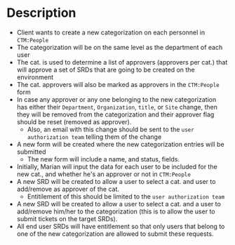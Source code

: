 # Description

- Client wants to create a new categorization on each personnel in `CTM:People`
- The categorization will be on the same level as the department of each user
- The cat. is used to determine a list of approvers (approvers per cat.) that will approve a set of SRDs that are going to be created on the environment
- The cat. approvers will also be marked as approvers in the `CTM:People` form
- In case any approver or any one belonging to the new categorization has either their `Department`, `Organization`, `title`, or `Site` change, then they will be removed from the categorization and their approver flag should be reset (removed as approver).
  - Also, an email with this change should be sent to the `user authorization team` telling them of the change
- A new form will be created where the new categorization entries will be submitted
  - The new form will include a name, and status, fields.
- Initially, Marian will input the data for each user to be included for the new cat., and whether he's an approver or not in `CTM:People`
- A new SRD will be created to allow a user to select a cat. and user to add/remove as approver of the cat.
  - Entitilement of this should be limited to the `user authorization team`
- A new SRD will be created to allow a user to select a cat. and a user to add/remove him/her to the categorization (this is to allow the user to submit tickets on the target SRDs).
- All end user SRDs will have entitlement so that only users that belong to one of the new categorization are allowed to submit these requests.
